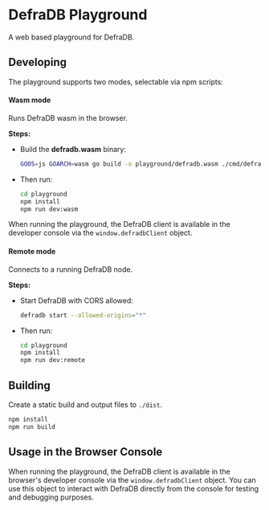 # DefraDB Playground

A web based playground for DefraDB.

## Developing

The playground supports two modes, selectable via npm scripts:

#### Wasm mode
Runs DefraDB wasm in the browser. 

**Steps:**
- Build the **defradb.wasm** binary:
  ```bash
  GOOS=js GOARCH=wasm go build -o playground/defradb.wasm ./cmd/defradb
  ```
- Then run:
  ```bash
  cd playground
  npm install
  npm run dev:wasm
  ```

When running the playground, the DefraDB client is available in the developer console via the `window.defradbClient` object.

#### Remote mode
Connects to a running DefraDB node.

**Steps:**
- Start DefraDB with CORS allowed:
  ```bash
  defradb start --allowed-origins="*"
  ```
- Then run:
  ```bash
  cd playground
  npm install
  npm run dev:remote
  ```

## Building

Create a static build and output files to `./dist`.

```bash
npm install
npm run build
```

## Usage in the Browser Console

When running the playground, the DefraDB client is available in the browser's developer console via the `window.defradbClient` object. You can use this object to interact with DefraDB directly from the console for testing and debugging purposes.
